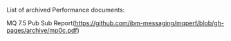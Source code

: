 List of archived Performance documents:

MQ 7.5 Pub Sub Report(https://github.com/ibm-messaging/mqperf/blob/gh-pages/archive/mp0c.pdf)
